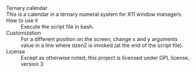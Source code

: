 <dl>
  <dt>Ternary calendar</dt>
  <dt>This is a calendar in a ternary numeral system for X11 window managers.</dt>
  <dt>How to use it</dt>
  <dd>Execute the script file in bash.</dd>
  <dt>Customization</dt>
  <dd>For a different position on the screen, change x and y arguments value in a line where dzen2 is invoked (at the end of the script file).</dd>
  <dt>License</dt>
  <dd>Except as otherwise noted, this project is licensed under GPL license, version 3</dd>
</dl>
